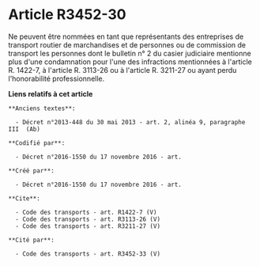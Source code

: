 # Article R3452-30

Ne peuvent être nommées en tant que représentants des entreprises de transport routier de marchandises et de personnes ou de
commission de transport les personnes dont le bulletin n° 2 du casier judiciaire mentionne plus d'une condamnation pour l'une
des infractions mentionnées à l'article R. 1422-7, à l'article R. 3113-26 ou à l'article R. 3211-27 ou ayant perdu
l'honorabilité professionnelle.

**Liens relatifs à cet article**

	**Anciens textes**:

	  - Décret n°2013-448 du 30 mai 2013 - art. 2, alinéa 9, paragraphe III  (Ab)

	**Codifié par**:

	  - Décret n°2016-1550 du 17 novembre 2016 - art.

	**Créé par**:

	  - Décret n°2016-1550 du 17 novembre 2016 - art.

	**Cite**:

	  - Code des transports - art. R1422-7 (V)
	  - Code des transports - art. R3113-26 (V)
	  - Code des transports - art. R3211-27 (V)

	**Cité par**:

	  - Code des transports - art. R3452-33 (V)
